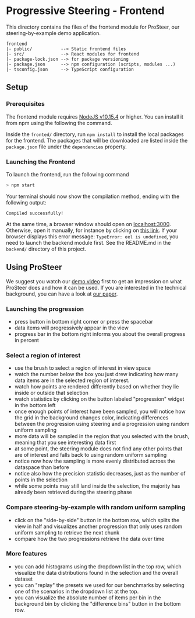 # Progressive Steering - Frontend
This directory contains the files of the frontend module for ProSteer, our steering-by-example demo application.

```
frontend
|- public/           --> Static frontend files
|- src/              --> React modules for frontend
|- package-lock.json --> for package versioning
|- package.json      --> npm configuration (scripts, modules ...)
|- tsconfig.json     --> TypeScript configuration
```

## Setup
### Prerequisites
The frontend module requires [NodeJS v10.15.4](https://nodejs.org/en/) or higher.
You can install it from npm using the following the command.

Inside the `fronted/` directory, run `npm install` to install the local packages for the frontend.
The packages that will be downloaded are listed inside the `package.json` file under the `dependencies` property.


### Launching the Frontend
To launch the frontend, run the following command

```sh
> npm start
```

Your terminal should now show the compilation method, ending with the following output:
```
Compiled successfully!
```
At the same time, a browser window should open on [localhost:3000](http://localhost:3000). Otherwise, open it manually, for instance by clicking on [this link](http://localhost:3000).
If your browser displays this error message: `TypeError: eel is undefined`, you need to launch the backend module first.
See the README.md in the `backend/` directory of this project.

## Using ProSteer
We suggest you watch our [demo video]() first to get an impression on what ProSteer does and how it can be used. If you are interested in the technical background, you can have a look at [our paper](./).

### Launching the progression
- press button in bottom right corner or press the spacebar
- data items will progressively appear in the view
- progress bar in the bottom right informs you about the overall progress in percent

### Select a region of interest
- use the brush to select a region of interest in view space
- watch the number below the box you just drew indicating how many data items are in the selected region of interest.
- watch how points are rendered differently based on whether they lie inside or outside that selection
- watch statistics by clicking on the button labeled "progression" widget in the bottom left
- once enough points of interest have been sampled, you will notice how the grid in the background changes color, indicating differences between the progression using steering and a progression using random uniform sampling
- more data will be sampled in the region that you selected with the brush, meaning that you see interesting data first
- at some point, the steering module does not find any other points that are of interest and falls back to using random uniform sampling
- notice now how the sampling is more evenly distributed across the dataspace than before
- notice also how the precision statistic decreases, just as the number of points in the selection
- while some points may still land inside the selection, the majority has already been retrieved during the steering phase

### Compare steering-by-example with random uniform sampling
- click on the "side-by-side" button in the bottom row, which splits the view in half and visualizes another progression that only uses random uniform sampling to retrieve the next chunk
- compare how the two progressions retrieve the data over time

### More features
- you can add histograms using the dropdown list in the top row, which visualize the data distributions found in the selection and the overall dataset
- you can "replay" the presets we used for our benchmarks by selecting one of the scenarios in the dropdown list at the top.
- you can visualize the absolute number of items per bin in the background bin by clicking the "difference bins" button in the bottom row.